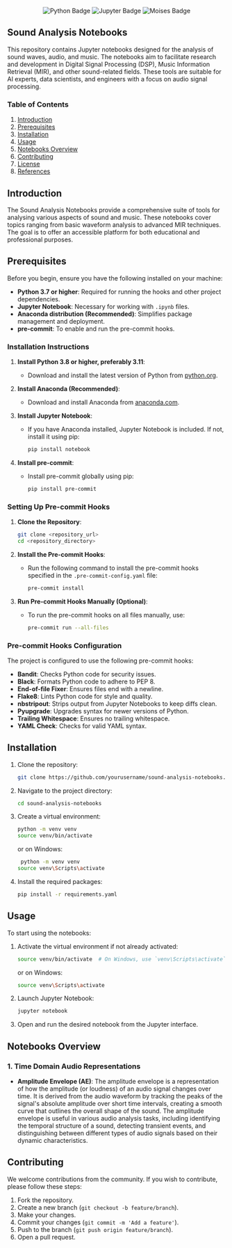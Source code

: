 <!-- Tools & Technology -->

<div align="center">

   ![Python Badge](https://img.shields.io/badge/-Python-3B4252?style=flat&logo=python&logoColor=EBCB8B)
   ![Jupyter Badge](https://img.shields.io/badge/-Jupyter-3B4252?style=flat&logo=jupyter&logoColor=D08770)
   ![Moises Badge](https://img.shields.io/badge/-Moises-3B4252?style=flat&logo=moises&logoColor=8FBCBB)

</div>


## Sound Analysis Notebooks

This repository contains Jupyter notebooks designed for the analysis of sound waves, audio, and music. The notebooks aim to facilitate research and development in Digital Signal Processing (DSP), Music Information Retrieval (MIR), and other sound-related fields. These tools are suitable for AI experts, data scientists, and engineers with a focus on audio signal processing.

### Table of Contents

1. [Introduction](#introduction)
2. [Prerequisites](#prerequisites)
3. [Installation](#installation)
4. [Usage](#usage)
5. [Notebooks Overview](#notebooks-overview)
6. [Contributing](#contributing)
7. [License](#license)
8. [References](#references)

## Introduction

The Sound Analysis Notebooks provide a comprehensive suite of tools for analysing various aspects of sound and music. These notebooks cover topics ranging from basic waveform analysis to advanced MIR techniques. The goal is to offer an accessible platform for both educational and professional purposes.


## Prerequisites

Before you begin, ensure you have the following installed on your machine:

- **Python 3.7 or higher**: Required for running the hooks and other project dependencies.
- **Jupyter Notebook**: Necessary for working with `.ipynb` files.
- **Anaconda distribution (Recommended)**: Simplifies package management and deployment.
- **pre-commit**: To enable and run the pre-commit hooks.

### Installation Instructions

1. **Install Python 3.8 or higher, preferably 3.11**:
    - Download and install the latest version of Python from [python.org](https://www.python.org/downloads/).

2. **Install Anaconda (Recommended)**:
    - Download and install Anaconda from [anaconda.com](https://www.anaconda.com/products/distribution#download-section).

3. **Install Jupyter Notebook**:
    - If you have Anaconda installed, Jupyter Notebook is included. If not, install it using pip:
      ```sh
      pip install notebook
      ```

4. **Install pre-commit**:
    - Install pre-commit globally using pip:
      ```sh
      pip install pre-commit
      ```

### Setting Up Pre-commit Hooks

1. **Clone the Repository**:
    ```sh
    git clone <repository_url>
    cd <repository_directory>
    ```

2. **Install the Pre-commit Hooks**:
    - Run the following command to install the pre-commit hooks specified in the `.pre-commit-config.yaml` file:
      ```sh
      pre-commit install
      ```

3. **Run Pre-commit Hooks Manually (Optional)**:
    - To run the pre-commit hooks on all files manually, use:
      ```sh
      pre-commit run --all-files
      ```

### Pre-commit Hooks Configuration

The project is configured to use the following pre-commit hooks:

- **Bandit**: Checks Python code for security issues.
- **Black**: Formats Python code to adhere to PEP 8.
- **End-of-file Fixer**: Ensures files end with a newline.
- **Flake8**: Lints Python code for style and quality.
- **nbstripout**: Strips output from Jupyter Notebooks to keep diffs clean.
- **Pyupgrade**: Upgrades syntax for newer versions of Python.
- **Trailing Whitespace**: Ensures no trailing whitespace.
- **YAML Check**: Checks for valid YAML syntax.


## Installation

1. Clone the repository:

    ```bash
    git clone https://github.com/yourusername/sound-analysis-notebooks.git
    ```

2. Navigate to the project directory:

    ```bash
    cd sound-analysis-notebooks
    ```

3. Create a virtual environment:

    ```bash
    python -m venv venv
    source venv/bin/activate
    ```
    or on Windows:

     ```bash
      python -m venv venv
    source venv\Scripts\activate
    ```

4. Install the required packages:

    ```bash
    pip install -r requirements.yaml
    ```

## Usage

To start using the notebooks:

1. Activate the virtual environment if not already activated:

    ```bash
    source venv/bin/activate  # On Windows, use `venv\Scripts\activate`
    ```
    or on Windows:

     ```bash
    source venv\Scripts\activate
    ```

2. Launch Jupyter Notebook:

    ```bash
    jupyter notebook
    ```

3. Open and run the desired notebook from the Jupyter interface.

## Notebooks Overview

### 1. Time Domain Audio Representations
- **Amplitude Envelope (AE)**: The amplitude envelope is a representation of how the amplitude (or loudness) of an audio signal changes over time. It is derived from the audio waveform by tracking the peaks of the signal's absolute amplitude over short time intervals, creating a smooth curve that outlines the overall shape of the sound. The amplitude envelope is useful in various audio analysis tasks, including identifying the temporal structure of a sound, detecting transient events, and distinguishing between different types of audio signals based on their dynamic characteristics.


## Contributing

We welcome contributions from the community. If you wish to contribute, please follow these steps:

1. Fork the repository.
2. Create a new branch (`git checkout -b feature/branch`).
3. Make your changes.
4. Commit your changes (`git commit -m 'Add a feature'`).
5. Push to the branch (`git push origin feature/branch`).
6. Open a pull request.
